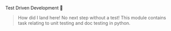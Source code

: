 Test Driven Development 🧰
> How did I land here! No next step without a test!
This module contains task relating to unit testing and doc testing in python.